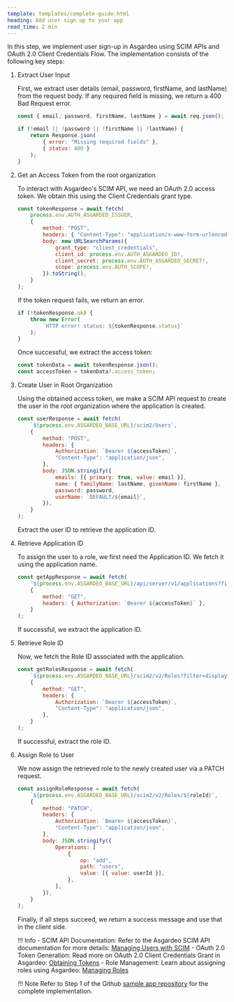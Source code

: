 ```yaml
---
template: templates/complete-guide.html
heading: Add user sign up to your app
read_time: 2 min
---
```


In this step, we implement user sign-up in Asgardeo using SCIM APIs and OAuth 2.0 Client Credentials Flow. The implementation consists of the following key steps:

1. Extract User Input

    First, we extract user details (email, password, firstName, and lastName) from the request body. If any required field is missing, we return a 400 Bad Request error.

    ```javascript
    const { email, password, firstName, lastName } = await req.json();

    if (!email || !password || !firstName || !lastName) {
        return Response.json(
            { error: "Missing required fields" },
            { status: 400 }
        );
    }
    ```

2. Get an Access Token from the root organization

    To interact with Asgardeo's SCIM API, we need an OAuth 2.0 access token. We obtain this using the Client Credentials grant type.

    ```javascript
    const tokenResponse = await fetch(
        process.env.AUTH_ASGARDEO_ISSUER,
        {
            method: "POST",
            headers: { "Content-Type": "application/x-www-form-urlencoded" },
            body: new URLSearchParams({
                grant_type: "client_credentials",
                client_id: process.env.AUTH_ASGARDEO_ID!,
                client_secret: process.env.AUTH_ASGARDEO_SECRET!,
                scope: process.env.AUTH_SCOPE!,
            }).toString(),
        }
    );
    ```

    If the token request fails, we return an error.

    ```javascript
    if (!tokenResponse.ok) {
        throw new Error(
            `HTTP error! status: ${tokenResponse.status}`
        );
    }
    ```

    Once successful, we extract the access token:

    ```javascript
    const tokenData = await tokenResponse.json();
    const accessToken = tokenData?.access_token;
    ```

3. Create User in Root Organization

    Using the obtained access token, we make a SCIM API request to create the user in the root organization where the application is created.

    ```javascript
    const userResponse = await fetch(
        `${process.env.ASGARDEO_BASE_URL}/scim2/Users`,
        {
            method: "POST",
            headers: {
                Authorization: `Bearer ${accessToken}`,
                "Content-Type": "application/json",
            },
            body: JSON.stringify({
                emails: [{ primary: true, value: email }],
                name: { familyName: lastName, givenName: firstName },
                password: password,
                userName: `DEFAULT/${email}`,
            }),
        }
    );
    ```

    Extract the user ID to retrieve the application ID.

4. Retrieve Application ID

    To assign the user to a role, we first need the Application ID. We fetch it using the application name.

    ```javascript
    const getAppResponse = await fetch(
        `${process.env.ASGARDEO_BASE_URL}/api/server/v1/applications?filter=name%20eq%20${process.env.APP_NAME}`,
        {
            method: "GET",
            headers: { Authorization: `Bearer ${accessToken}` },
        }
    );
    ```

    If successful, we extract the application ID.

5. Retrieve Role ID

    Now, we fetch the Role ID associated with the application.

    ```javascript
    const getRolesResponse = await fetch(
        `${process.env.ASGARDEO_BASE_URL}/scim2/v2/Roles?filter=displayName%20eq%20${encodeURIComponent(process.env.B2B_ADMIN_ROLE_NAME!)}%20and%20audience.value%20eq%20${appId}`,
        {
            method: "GET",
            headers: {
                Authorization: `Bearer ${accessToken}`,
                "Content-Type": "application/json",
            },
        }
    );
    ```

    If successful, extract the role ID.

6. Assign Role to User

    We now assign the retrieved role to the newly created user via a PATCH request.

    ```javascript
    const assignRoleResponse = await fetch(
        `${process.env.ASGARDEO_BASE_URL}/scim2/v2/Roles/${roleId}`,
        {
            method: "PATCH",
            headers: {
                Authorization: `Bearer ${accessToken}`,
                "Content-Type": "application/json",
            },
            body: JSON.stringify({
                Operations: [
                    {
                        op: "add",
                        path: "users",
                        value: [{ value: userId }],
                    },
                ],
            }),
        }
    );
    ```

    Finally, if all steps succeed, we return a success message and use that in the client side.

    !!! Info
        - SCIM API Documentation: Refer to the Asgardeo SCIM API documentation for more details: [Managing Users with SCIM]({{base_path}}/guides/users/manage-users/)
        - OAuth 2.0 Token Generation: Read more on OAuth 2.0 Client Credentials Grant in Asgardeo: [Obtaining Tokens]({{base_path}}/references/grant-types/#client-credentials-grant)
        - Role Management: Learn about assigning roles using Asgardeo: [Managing Roles]({{base_path}}/guides/users/manage-roles/)

    !!! Note
        Refer to Step 1 of the Github [sample app repository](https://github.com/savindi7/asgardeo-next-b2b-sample-app) for the complete implementation.
